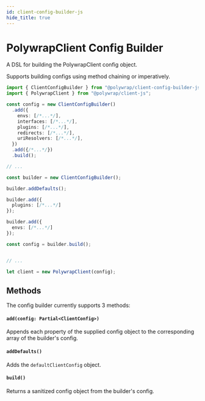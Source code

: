 ```yaml
---
id: client-config-builder-js
hide_title: true
---
```


# PolywrapClient Config Builder

A DSL for building the PolywrapClient config object. 

Supports building configs using method chaining or imperatively.

```typescript
import { ClientConfigBuilder } from "@polywrap/client-config-builder-js";
import { PolywrapClient } from "@polywrap/client-js";

const config = new ClientConfigBuilder()
  .add({
    envs: [/*...*/],
    interfaces: [/*...*/],
    plugins: [/*...*/],
    redirects: [/*...*/],
    uriResolvers: [/*...*/],
  })
  .add({/*...*/})
  .build();

// ...

const builder = new ClientConfigBuilder();

builder.addDefaults();

builder.add({
  plugins: [/*...*/]
});

builder.add({
  envs: [/*...*/]
});

const config = builder.build();


// ...

let client = new PolywrapClient(config);
```

## Methods

The config builder currently supports 3 methods:

#### `add(config: Partial<ClientConfig>)`
Appends each property of the supplied config object to the corresponding array of the builder's config.

#### `addDefaults()`
Adds the `defaultClientConfig` object.

#### `build()`
Returns a sanitized config object from the builder's config.
